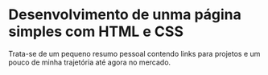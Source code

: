 # Desenvolvimento de unma página simples com HTML e CSS

Trata-se de um pequeno resumo pessoal contendo links para projetos e um pouco de minha trajetória até agora no mercado.
